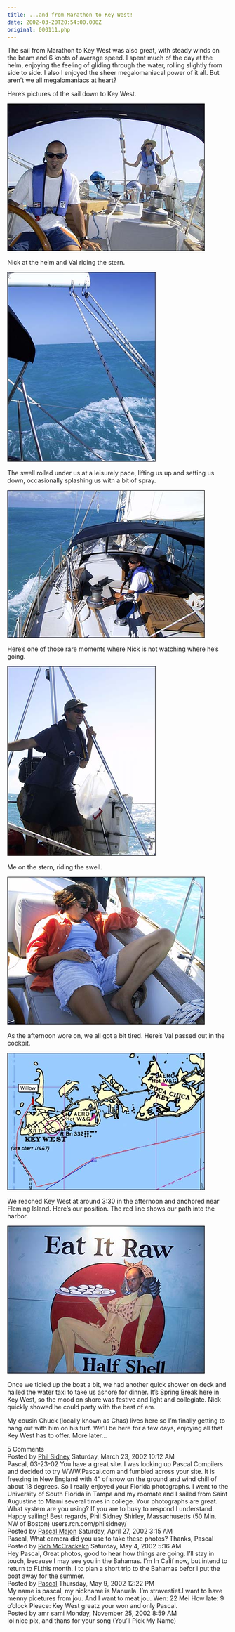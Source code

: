 ```yaml
---
title: ...and from Marathon to Key West!
date: 2002-03-20T20:54:00.000Z
original: 000111.php
---
```


The sail from Marathon to Key West was also great, with steady winds on the beam and 6 knots of average speed. I spent much of the day at the helm, enjoying the feeling of gliding through the water, rolling slightly from side to side. I also I enjoyed the sheer megalomaniacal power of it all. But aren’t we all megalomaniacs at heart?

Here’s pictures of the sail down to Key West.

<p class="polaroid" style="--deg: -2deg"><img src="./nick-helm-val-stern-again.jpg" /></p>

Nick at the helm and Val riding the stern.

<p class="polaroid" style="--deg: -2deg"><img src="./boom-water.jpg" /></p>

The swell rolled under us at a leisurely pace, lifting us up and setting us down, occasionally splashing us with a bit of spray.

<p class="polaroid" style="--deg: -2deg"><img src="./nick-helm-fromstern.jpg" /></p>

Here’s one of those rare moments where Nick is not watching where he’s going.

<p class="polaroid" style="--deg: -2deg"><img src="./pascal-stern.jpg" /></p>

Me on the stern, riding the swell.

<p class="polaroid" style="--deg: -2deg"><img src="./val-passedout.jpg" /></p>

As the afternoon wore on, we all got a bit tired. Here’s Val passed out in the cockpit.

<p class="polaroid" style="--deg: -2deg"><img src="./gps-position.jpg" /></p>

We reached Key West at around 3:30 in the afternoon and anchored near Fleming Island. Here’s our position. The red line shows our path into the harbor.

<p class="polaroid" style="--deg: -2deg"><img src="./eat-it-raw.jpg" /></p>

Once we tidied up the boat a bit, we had another quick shower on deck and hailed the water taxi to take us ashore for dinner. It’s Spring Break here in Key West, so the mood on shore was festive and light and collegiate. Nick quickly showed he could party with the best of em.

My cousin Chuck (locally known as Chas) lives here so I’m finally getting to hang out with him on his turf. We’ll be here for a few days, enjoying all that Key West has to offer. More later…

<div class="commentdivider"></div><span class="commentheader">5 Comments</span>

<div class="commentdivider">
<span class="commentauthorbox">Posted by <a href="http://www.pascal.com/cgi-bin/mt/mt-comments.cgi?__mode=red&id=452">Phil Sidney</a></span>
<span class="commentdatebox">Saturday, March 23, 2002</span>
<span class="commenttimebox">10:12 AM</span>
</div>
<div class="commentbody">Pascal,     03-23-02  You have a great site.  I was looking up Pascal Compilers and decided to try WWW.Pascal.com and fumbled across your site.  It is freezing in New England with 4” of snow on the ground and wind chill of about 18 degrees.  So I really enjoyed your Florida photographs.   I went to the University of South Florida in Tampa and my roomate and I sailed from Saint Augustine to Miami several times in college.  Your photographs are great.  What system are you using?  If you are to busy to respond I understand.  Happy sailing!  Best regards, Phil Sidney Shirley, Massachusetts (50 Min. NW of Boston) users.rcn.com/philsidney/</div>
<div class="commentdivider">
<span class="commentauthorbox">Posted by <a href="mailto&#58;pmajon&#64;yahoo&#46;com">Pascal Majon</a></span>
<span class="commentdatebox">Saturday, April 27, 2002</span>
<span class="commenttimebox"> 3:15 AM</span>
</div>
<div class="commentbody">Pascal,  What camera did you use to take these photos?  Thanks,  Pascal</div>
<div class="commentdivider">
<span class="commentauthorbox">Posted by <a href="mailto&#58;richmc28&#64;hotmail&#46;com">Rich  McCrackekn</a></span>
<span class="commentdatebox">Saturday, May  4, 2002</span>
<span class="commenttimebox"> 5:16 AM</span>
</div>
<div class="commentbody">Hey Pascal,  Great photos, good to hear how things are going.  I’ll stay in touch, because I may see you in the Bahamas.  I’m In Calif now, but intend to return to Fl.this month.  I to plan a short trip to the Bahamas befor i put the boat away for the summer.</div>
<div class="commentdivider">
<span class="commentauthorbox">Posted by <a href="http://www.pascal.com/cgi-bin/mt/mt-comments.cgi?__mode=red&id=455">Pascal</a></span>
<span class="commentdatebox">Thursday, May  9, 2002</span>
<span class="commenttimebox">12:22 PM</span>
</div>
<div class="commentbody">My name is pascal, my nickname is Manuela. I’m stravestiet.I want to have menny picetures from jou. And I want to meat jou. Wen: 22 Mei How late: 9 o’clock Pleace: Key West  greatz your won and only Pascal.</div>
<div class="commentdivider">
<span class="commentauthorbox">Posted by amr sami</span>
<span class="commentdatebox">Monday, November 25, 2002</span>
<span class="commenttimebox"> 8:59 AM</span>
</div>
<div class="commentbody">lol nice pix, and thans for your song (You’ll Pick My Name)</div>
